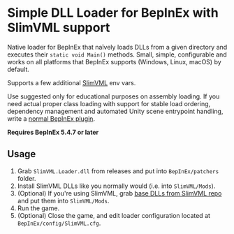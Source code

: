 # Simple DLL Loader for BepInEx with SlimVML support

Native loader for BepInEx that naïvely loads DLLs from a given directory and executes their `static void Main()` methods.
Small, simple, configurable and works on all platforms that BepInEx supports (Windows, Linux, macOS) by default.

Supports a few additional [SlimVML](https://github.com/PJninja/InSlimVML) env vars.

Use suggested only for educational purposes on assembly loading. If you need actual proper class loading with support for stable
load ordering, dependency management and automated Unity scene entrypoint handling, write a [normal BepInEx plugin](https://bepinex.github.io/bepinex_docs/v5.4.4/articles/dev_guide/plugin_tutorial/2_plugin_start.html).

**Requires BepInEx 5.4.7 or later**

## Usage

1. Grab `SlimVML.Loader.dll` from releases and put into `BepInEx/patchers` folder.
2. Install SlimVML DLLs like you normally would (i.e. into `SlimVML/Mods`).
3. (Optional) If you're using SlimVML, grab [base DLLs from SlimVML repo](https://github.com/PJninja/InSlimVML/tree/main/InSlimVML/Mods) and put them into `SlimVML/Mods`.
4. Run the game.
5. (Optional) Close the game, and edit loader configuration located at `BepInEx/config/SlimVML.cfg`.